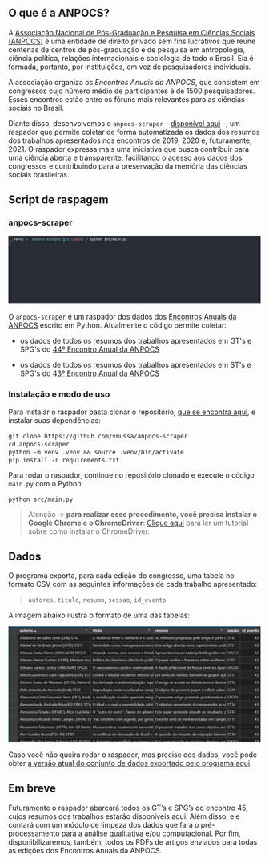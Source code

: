 ## O que é a ANPOCS?

A [Associação Nacional de Pós-Graduação e Pesquisa em Ciências Sociais (ANPOCS)](http://anpocs.com/) é uma entidade de direito privado sem fins lucrativos que reúne centenas de centros de pós-graduação e de pesquisa em antropologia, ciência política, relações internacionais e sociologia de todo o Brasil. Ela é formada, portanto, por instituições, em vez de pesquisadores individuais.

A associação organiza os _Encontros Anuais da ANPOCS_, que consistem em congressos cujo número médio de participantes é de 1500 pesquisadores. Esses encontros estão entre os fóruns mais relevantes para as ciências sociais no Brasil.

Diante disso, desenvolvemos o `anpocs-scraper` – [disponível aqui](https://github.com/vmussa/anpocs-scraper) –, um raspador que permite coletar de forma automatizada os dados dos resumos dos trabalhos apresentados nos encontros de 2019, 2020 e, futuramente, 2021. O raspador expressa mais uma iniciativa que busca contribuir para uma ciência aberta e transparente, facilitando o acesso aos dados dos congressos e contribuindo para a preservação da memória das ciências sociais brasileiras.

## Script de raspagem

### anpocs-scraper

![](img/demo.gif "Demonstração do anpocs-scraper.")

O `anpocs-scraper` é um raspador dos dados dos [Encontros Anuais da ANPOCS](http://anpocs.com/index.php/encontros/apresentacao) escrito em Python. Atualmente o código permite coletar:

* os dados de todos os resumos dos trabalhos apresentados em GT's e SPG's do [44º Encontro Anual da ANPOCS](https://www.anpocs2020.sinteseeventos.com.br/)

* os dados de todos os resumos dos trabalhos apresentados em ST's e SPG's do [43º Encontro Anual da ANPOCS](http://anpocs.com/index.php/43-encontro-anual-2019/2750-encontros-anuais/43-encontro/2301-resumos-sts-e-spgs)

### Instalação e modo de uso

Para instalar o raspador basta clonar o repositório, [que se encontra aqui](https://github.com/vmussa/anpocs-scraper), e instalar suas dependências:

```
git clone https://github.com/vmussa/anpocs-scraper
cd anpocs-scraper
python -m venv .venv && source .venv/bin/activate
pip install -r requirements.txt
```

Para rodar o raspador, continue no repositório clonado e execute o código `main.py` com o Python:

```
python src/main.py
```

> Atenção &#8594; **para realizar esse procedimento, você precisa instalar o Google Chrome e o ChromeDriver**: [Clique aqui](https://chromedriver.chromium.org/getting-started) para ler um tutorial sobre como instalar o ChromeDriver.


## Dados

O programa exporta, para cada edição do congresso, uma tabela no formato CSV com as seguintes informações de cada trabalho apresentado:

> `autores`, `titulo`, `resumo`, `sessao`, `id_evento`

A imagem abaixo ilustra o formato de uma das tabelas:

![](img\anpocs_scraper_csv.png)

Caso você não queira rodar o raspador, mas precise dos dados, você pode obter [a versão atual do conjunto de dados exportado pelo programa aqui](https://drive.google.com/drive/folders/1XdHLf3b7r0d1EwwlYo4D0bRBujVILBq7?usp=sharing).

## Em breve

Futuramente o raspador abarcará todos os GT’s e SPG’s do encontro 45, cujos resumos dos trabalhos estarão disponíveis aqui. Além disso, ele contará com um módulo de limpeza dos dados que fará o pré-processamento para a análise qualitativa e/ou computacional. Por fim, disponibilizaremos, também, todos os PDFs de artigos enviados para todas as edições dos Encontros Anuais da ANPOCS.

